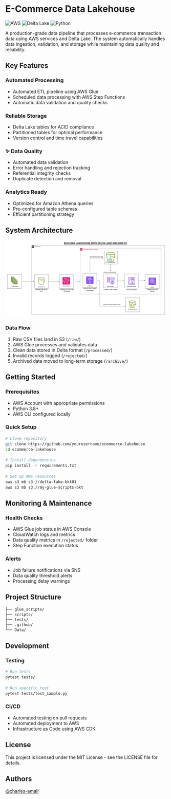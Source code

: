 # E-Commerce Data Lakehouse

![AWS](https://img.shields.io/badge/AWS-Glue%20%7C%20S3%20%7C%20Athena-orange)
![Delta Lake](https://img.shields.io/badge/Storage-Delta%20Lake-blue)
![Python](https://img.shields.io/badge/Python-3.8+-green)

A production-grade data pipeline that processes e-commerce transaction data using AWS services and Delta Lake. The system automatically handles data ingestion, validation, and storage while maintaining data quality and reliability.

## Key Features

### Automated Processing
- Automated ETL pipeline using AWS Glue
- Scheduled data processing with AWS Step Functions
- Automatic data validation and quality checks

### Reliable Storage
- Delta Lake tables for ACID compliance
- Partitioned tables for optimal performance
- Version control and time travel capabilities

### ✨ Data Quality
- Automated data validation
- Error handling and rejection tracking
- Referential integrity checks
- Duplicate detection and removal

### Analytics Ready
- Optimized for Amazon Athena queries
- Pre-configured table schemas
- Efficient partitioning strategy

## System Architecture
![Architecture Diagram](images/architecture.jpg)


### Data Flow
1. Raw CSV files land in S3 (`/raw/`)
2. AWS Glue processes and validates data
3. Clean data stored in Delta format (`/processed/`)
4. Invalid records logged (`/rejected/`)
5. Archived data moved to long-term storage (`/archive/`)

## Getting Started

### Prerequisites
- AWS Account with appropriate permissions
- Python 3.8+
- AWS CLI configured locally

### Quick Setup
```bash
# Clone repository
git clone https://github.com/yourusername/ecommerce-lakehouse
cd ecommerce-lakehouse

# Install dependencies
pip install -r requirements.txt

# Set up AWS resources
aws s3 mb s3://delta-lake-bkt01
aws s3 mb s3://my-glue-scripts-bkt
```

## Monitoring & Maintenance

### Health Checks
- AWS Glue job status in AWS Console
- CloudWatch logs and metrics
- Data quality metrics in `/rejected/` folder
- Step Function execution status

### Alerts
- Job failure notifications via SNS
- Data quality threshold alerts
- Processing delay warnings

## Project Structure
```
├── glue_scripts/          
├── scripts/              
├── tests/               
├── .github/             
└── Data/                
```

## Development

### Testing
```bash
# Run tests
pytest tests/

# Run specific test
pytest tests/test_sample.py
```

### CI/CD
- Automated testing on pull requests
- Automated deployment to AWS
- Infrastructure as Code using AWS CDK


## License
This project is licensed under the MIT License - see the LICENSE file for details.

## Authors
 [@charles-amali](https://github.com/charles-amali)

